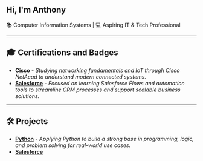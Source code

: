 ## Hi, I'm Anthony 
📚 Computer Information Systems | 💻 Aspiring IT & Tech Professional

---
<h2>🎓 Certifications and Badges</h2>

- [**Cisco**](https://github.com/Deleon-Anthony/cisco) - *Studying networking fundamentals and IoT through Cisco NetAcad to understand modern connected systems.*
- [**Salesforce**](https://github.com/Deleon-Anthony/salesforce) - *Focused on learning Salesforce Flows and automation tools to streamline CRM processes and support scalable business solutions.*


---
<h2> 🛠️ Projects</h2>

- [**Python**](https://github.com/Deleon-Anthony/python) - *Applying Python to build a strong base in programming, logic, and problem solving for real-world use cases.*
- [**Salesforce**](https://github.com/Deleon-Anthony/salesforceprojects)
<!--
**Deleon-Anthony/Deleon-Anthony** is a ✨ _special_ ✨ repository because its `README.md` (this file) appears on your GitHub profile.

Here are some ideas to get you started:

- 🔭 I’m currently working on ...
- 🌱 I’m currently learning ...
- 👯 I’m looking to collaborate on ...
- 🤔 I’m looking for help with ...
- 💬 Ask me about ...
- 📫 How to reach me: ...
- 😄 Pronouns: ...
- ⚡ Fun fact: ...
-->
